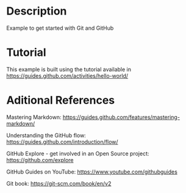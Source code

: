 # Description
Example to get started with Git and GitHub

# Tutorial
This example is built using the tutorial available in
https://guides.github.com/activities/hello-world/

# Aditional References
Mastering Markdown: 
https://guides.github.com/features/mastering-markdown/


Understanding the GitHub flow: 
https://guides.github.com/introduction/flow/


GitHub Explore - get involved in an Open Source project: 
https://github.com/explore


GitHub Guides on YouTube:
https://www.youtube.com/githubguides

Git book:
https://git-scm.com/book/en/v2

